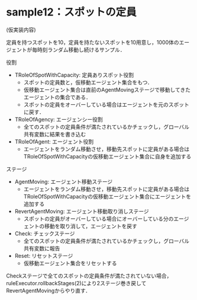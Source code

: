 <!-- omit in toc -->
# sample12：スポットの定員

(仮実装内容)

定員を持つスポットを10，定員を持たないスポットを10用意し，1000体のエージェントが毎時刻ランダム移動し続けるサンプル．

役割
- TRoleOfSpotWithCapacity: 定員ありスポット役割
  - スポットの定員数と，仮移動エージェント集合をもつ．
  - 仮移動エージェント集合は直前のAgentMovingステージで移動してきたエージェントの集合である．
  - スポットの定員をオーバーしている場合はエージェントを元のスポットに戻す．
- TRoleOfAgency: エージェンシー役割
  - 全てのスポットの定員条件が満たされているかチェックし，グローバル共有変数に結果を書き込む
- TRoleOfAgent: エージェント役割
    - エージェントをランダム移動させ，移動先スポットに定員がある場合はTRoleOfSpotWithCapacityの仮移動エージェント集合に自身を追加する

ステージ
- AgentMoving: エージェント移動ステージ
  - エージェントをランダム移動させ，移動先スポットに定員がある場合はTRoleOfSpotWithCapacityの仮移動エージェント集合にエージェントを追加する
- RevertAgentMoving: エージェント移動取り消しステージ
  - スポットの定員がオーバーしている場合にオーバーしている分のエージェントの移動を取り消して，エージェントを戻す
- Check: チェックステージ
  - 全てのスポットの定員条件が満たされているかチェックし，グローバル共有変数に報告
- Reset: リセットステージ
  - 仮移動エージェント集合をリセットする

Checkステージで全てのスポットの定員条件が満たされていない場合，ruleExecutor.rollbackStages(2)により2ステージ巻き戻して
RevertAgentMovingからやり直す．
